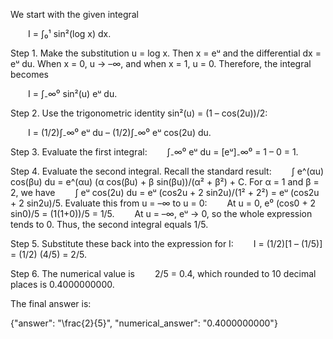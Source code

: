 We start with the given integral

  I = ∫₀¹ sin²(log x) dx.

Step 1. Make the substitution u = log x. Then x = eᵘ and the differential dx = eᵘ du. When x = 0, u → –∞, and when x = 1, u = 0. Therefore, the integral becomes

  I = ∫₋∞⁰ sin²(u) eᵘ du.

Step 2. Use the trigonometric identity sin²(u) = (1 – cos(2u))/2:

  I = (1/2)∫₋∞⁰ eᵘ du – (1/2)∫₋∞⁰ eᵘ cos(2u) du.

Step 3. Evaluate the first integral:
  ∫₋∞⁰ eᵘ du = [eᵘ]₋∞⁰ = 1 – 0 = 1.

Step 4. Evaluate the second integral. Recall the standard result:
  ∫ e^(αu) cos(βu) du = e^(αu) (α cos(βu) + β sin(βu))/(α² + β²) + C.
For α = 1 and β = 2, we have
  ∫ eᵘ cos(2u) du = eᵘ (cos2u + 2 sin2u)/(1² + 2²) = eᵘ (cos2u + 2 sin2u)/5.
Evaluate this from u = –∞ to u = 0:
  At u = 0, e⁰ (cos0 + 2 sin0)/5 = (1(1+0))/5 = 1/5.
  At u = –∞, eᵘ → 0, so the whole expression tends to 0.
Thus, the second integral equals 1/5.

Step 5. Substitute these back into the expression for I:
  I = (1/2)[1 – (1/5)] = (1/2) (4/5) = 2/5.

Step 6. The numerical value is
  2/5 = 0.4, which rounded to 10 decimal places is 0.4000000000.

The final answer is:

{"answer": "\\frac{2}{5}", "numerical_answer": "0.4000000000"}